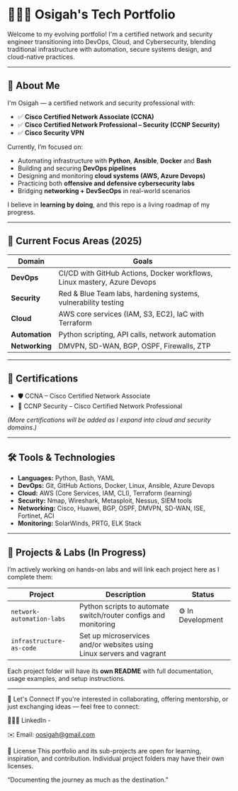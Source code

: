 # 👨🏽‍💻 Osigah's Tech Portfolio

Welcome to my evolving portfolio! I'm a certified network and security engineer transitioning into DevOps, Cloud, and Cybersecurity, blending traditional infrastructure with automation, secure systems design, and cloud-native practices.

---

## 🚀 About Me

I'm Osigah — a certified network and security professional with:

- ✅ **Cisco Certified Network Associate (CCNA)**
- ✅ **Cisco Certified Network Professional – Security (CCNP Security)**
- ✅ **Cisco Security VPN**

Currently, I’m focused on:

- Automating infrastructure with **Python**, **Ansible**, **Docker** and **Bash**
- Building and securing **DevOps pipelines**
- Designing and monitoring **cloud systems (AWS, Azure Devops)**
- Practicing both **offensive and defensive cybersecurity labs**
- Bridging **networking + DevSecOps** in real-world scenarios

I believe in **learning by doing**, and this repo is a living roadmap of my progress.

---

## 🎯 Current Focus Areas (2025)

| Domain | Goals |
|--------|-------|
| **DevOps** | CI/CD with GitHub Actions, Docker workflows, Linux mastery, Azure Devops |
| **Security** | Red & Blue Team labs, hardening systems, vulnerability testing |
| **Cloud** | AWS core services (IAM, S3, EC2), IaC with Terraform |
| **Automation** | Python scripting, API calls, network automation |
| **Networking** | DMVPN, SD-WAN, BGP, OSPF, Firewalls, ZTP

---

## 🧾 Certifications

- 🛡️ CCNA – Cisco Certified Network Associate  
- 🔐 CCNP Security – Cisco Certified Network Professional   

_(More certifications will be added as I expand into cloud and security domains.)_

---

## 🛠️ Tools & Technologies

- **Languages:** Python, Bash, YAML
- **DevOps:** Git, GitHub Actions, Docker, Linux, Ansible, Azure Devops
- **Cloud:** AWS (Core Services, IAM, CLI), Terraform (learning)
- **Security:** Nmap, Wireshark, Metasploit, Nessus, SIEM tools
- **Networking:** Cisco, Huawei, BGP, OSPF, DMVPN, SD-WAN, ISE, Fortinet, ACI
- **Monitoring:** SolarWinds, PRTG, ELK Stack

---

## 🧪 Projects & Labs (In Progress)

I’m actively working on hands-on labs and will link each project here as I complete them:

| Project | Description | Status |
|---------|-------------|--------|
| `network-automation-labs` | Python scripts to automate switch/router configs and monitoring | ⚙️ In Development |
| `infrastructure-as-code` | Set up microservices and/or websites using Linux servers and vagrant |

Each project folder will have its **own README** with full documentation, usage examples, and setup instructions.

---

🤝 Let's Connect
If you're interested in collaborating, offering mentorship, or just exchanging ideas — feel free to connect:

🧑🏽‍💼 LinkedIn - 

✉️ Email: oosigah@gmail.com

📜 License
This portfolio and its sub-projects are open for learning, inspiration, and contribution. Individual project folders may have their own licenses.

“Documenting the journey as much as the destination.”

